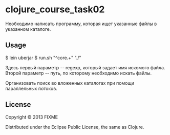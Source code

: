 # clojure_course_task02

Необходимо написать программу, которая ищет указанные файлы в указанном каталоге.

## Usage

$ lein uberjar
$ run.sh "^core.+" "./"

Здесь первый параметр -- regexp, который задает имя искомого файла. Второй параметр -- путь, по которому необходимо искать файлы.

Организовать поиск во вложенных каталогах при помощи параллельных потоков.


## License

Copyright © 2013 FIXME

Distributed under the Eclipse Public License, the same as Clojure.
